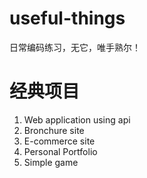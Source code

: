 # useful-things

日常编码练习，无它，唯手熟尔！

# 经典项目

1. Web application using api
2. Bronchure site
3. E-commerce site
4. Personal Portfolio
5. Simple game